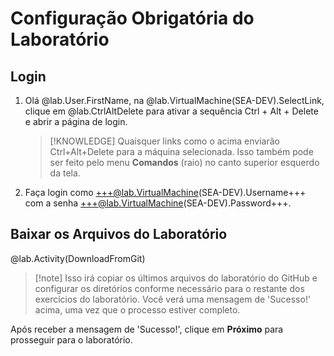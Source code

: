# Configuração Obrigatória do Laboratório

## Login

1. Olá @lab.User.FirstName, na @lab.VirtualMachine(SEA-DEV).SelectLink, clique em @lab.CtrlAltDelete para ativar a sequência Ctrl + Alt + Delete e abrir a página de login.

    >[!KNOWLEDGE] Quaisquer links como o acima enviarão Ctrl+Alt+Delete para a máquina selecionada. Isso também pode ser feito pelo menu **Comandos** (raio) no canto superior esquerdo da tela.

1. Faça login como +++@lab.VirtualMachine(SEA-DEV).Username+++ com a senha +++@lab.VirtualMachine(SEA-DEV).Password+++.

## Baixar os Arquivos do Laboratório

@lab.Activity(DownloadFromGit)

>[!note] Isso irá copiar os últimos arquivos do laboratório do GitHub e configurar os diretórios conforme necessário para o restante dos exercícios do laboratório. Você verá uma mensagem de 'Sucesso!' acima, uma vez que o processo estiver completo.

Após receber a mensagem de 'Sucesso!', clique em **Próximo** para prosseguir para o laboratório.
